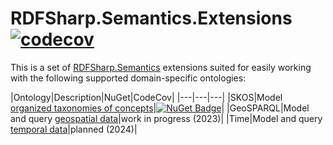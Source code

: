 # RDFSharp.Semantics.Extensions [![codecov](https://codecov.io/gh/mdesalvo/RDFSharp.Semantics.Extensions/branch/master/graph/badge.svg?token=ToNB0SAtVt)](https://codecov.io/gh/mdesalvo/RDFSharp.Semantics.Extensions)

This is a set of <a href="https://github.com/mdesalvo/RDFSharp.Semantics">RDFSharp.Semantics</a> extensions suited for easily working with the following supported domain-specific ontologies: 


|Ontology|Description|NuGet|CodeCov|
|---|---|---|
|SKOS|Model [organized taxonomies of concepts](https://www.w3.org/TR/skos-primer/)|[![NuGet Badge](https://buildstats.info/nuget/RDFSharp.Semantics.Extensions.SKOS)](https://www.nuget.org/packages/RDFSharp.Semantics.Extensions.SKOS)|
|GeoSPARQL|Model and query [geospatial data](https://www.ogc.org/standards/geosparql)|work in progress (2023)|
|Time|Model and query [temporal data](https://www.w3.org/TR/owl-time/)|planned (2024)|
